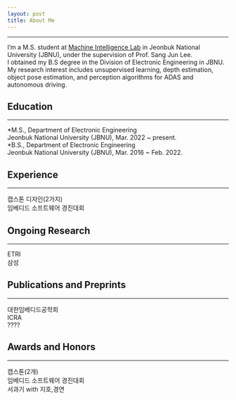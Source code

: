 ```yaml
---
layout: post
title: About Me
---
```

* * *
I’m a M.S. student at  [Machine Intelligence Lab](https://sites.google.com/view/miljbnu) in Jeonbuk National University (JBNU), under the supervision of Prof. Sang Jun Lee.  
I obtained my B.S degree in the Division of Electronic Engineering in JBNU.  
My research interest includes unsupervised learning, depth estimation, object pose estimation, and perception algorithms for ADAS and autonomous driving.  

## Education
* * *
*M.S., Department of Electronic Engineering  
  Jeonbuk National University (JBNU), Mar. 2022 ~ present.  
*B.S., Department of Electronic Engineering  
  Jeonbuk National University (JBNU), Mar. 2016 ~ Feb. 2022.  

## Experience
* * *
캡스톤 디자인(2가지)  
임베디드 소프트웨어 경진대회  

## Ongoing Research
* * *
ETRI  
삼성  

## Publications and Preprints
* * *
대한임베디드공학회  
ICRA  
????  

## Awards and Honors
* * *
캡스톤(2개)  
임베디드 소프트웨어 경진대회  
서과기 with 지호,경연  
